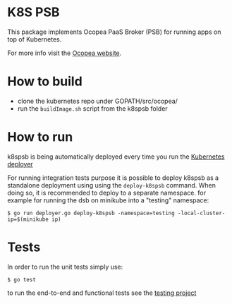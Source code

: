 # K8S PSB

This package implements Ocopea PaaS Broker (PSB) for running apps on top of Kubernetes.

For more info visit the [Ocopea website](https://ocopea.github.io).

# How to build

* clone the kubernetes repo under GOPATH/src/ocopea/
* run the `buildImage.sh` script from the k8spsb folder

# How to run

k8spsb is being automatically deployed every time you run the 
[Kubernetes deployer](https://github.com/ocopea/kubernetes)

For running integration tests purpose it is possible to deploy k8spsb as a standalone deployment using
using the `deploy-k8spsb` command.
When doing so, it is recommended to deploy to a separate namespace.
for example for running the dsb on minikube into a "testing" namespace:

```
$ go run deployer.go deploy-k8spsb -namespace=testing -local-cluster-ip=$(minikube ip)
```

# Tests

In order to run the unit tests simply use:

```
$ go test
```

to run the end-to-end and functional tests see the 
[testing project](https://github.com/ocopea/kubernetes/tree/add-psb-ut/tests)